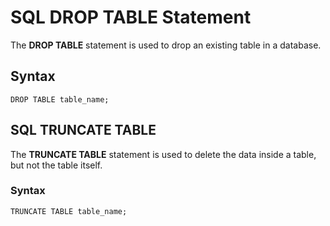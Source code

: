 # SQL DROP TABLE Statement

The **DROP TABLE** statement is used to drop an existing table in a database.
## Syntax
```
DROP TABLE table_name;
```

## SQL TRUNCATE TABLE
The **TRUNCATE TABLE** statement is used to delete the data inside a table, but not the table itself.
### Syntax
```
TRUNCATE TABLE table_name;
```
